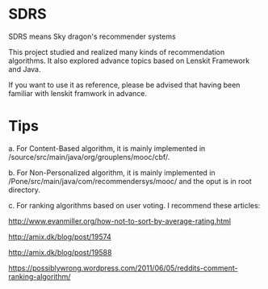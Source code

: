 SDRS
====
SDRS means Sky dragon's recommender systems

This project studied and realized many kinds of recommendation algorithms. It also explored advance topics based on Lenskit Framework and Java.

If you want to use it as reference, please be advised that having been familiar with lenskit framwork in advance.

Tips
====
a.
For Content-Based algorithm, it is mainly implemented in /source/src/main/java/org/grouplens/mooc/cbf/.

b.
For Non-Personalized algorithm, it is mainly implemented in /Pone/src/main/java/com/recommendersys/mooc/ and the oput is in root directory.

c.
For ranking algorithms based on user voting. I recommend these articles:

http://www.evanmiller.org/how-not-to-sort-by-average-rating.html

http://amix.dk/blog/post/19574

http://amix.dk/blog/post/19588

https://possiblywrong.wordpress.com/2011/06/05/reddits-comment-ranking-algorithm/

